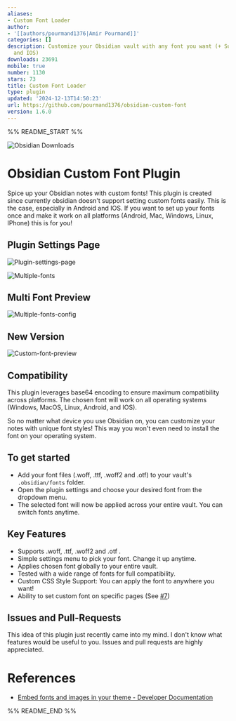 ```yaml
---
aliases:
- Custom Font Loader
author:
- '[[authors/pourmand1376|Amir Pourmand]]'
categories: []
description: Customize your Obsidian vault with any font you want (+ Support for Android
  and IOS)
downloads: 23691
mobile: true
number: 1130
stars: 73
title: Custom Font Loader
type: plugin
updated: '2024-12-13T14:50:23'
url: https://github.com/pourmand1376/obsidian-custom-font
version: 1.6.0
---
```


%% README_START %%

![Obsidian Downloads](https://img.shields.io/badge/dynamic/json?label=downloads&query=%24%5B%22custom-font-loader%22%5D.downloads&url=https%3A%2F%2Fraw.githubusercontent.com%2Fobsidianmd%2Fobsidian-releases%2Fmaster%2Fcommunity-plugin-stats.json)

# Obsidian Custom Font Plugin

Spice up your Obsidian notes with custom fonts! This plugin is created since currently obsidian doesn't support setting custom fonts easily. This is the case, especially in Android and IOS. If you want to set up your fonts once and make it work on all platforms (Android, Mac, Windows, Linux, IPhone) this is for you! 

## Plugin Settings Page

![Plugin-settings-page](https://github.com/pourmand1376/obsidian-custom-font/releases/download/1.1.6/plugin-preview.gif)

![Multiple-fonts](https://github.com/pourmand1376/obsidian-custom-font/releases/download/1.3.1/multiple_fonts.gif)

## Multi Font Preview

![Multiple-fonts-config](https://github.com/pourmand1376/obsidian-custom-font/releases/download/1.3.1/multiple_fonts_config.gif)

## New Version

![Custom-font-preview](https://github.com/pourmand1376/obsidian-custom-font/releases/download/1.2.0/custom-font-preview.png)

## Compatibility

This plugin leverages base64 encoding to ensure maximum compatibility across platforms. The chosen font will work on all operating systems (Windows, MacOS, Linux, Android, and IOS).

So no matter what device you use Obsidian on, you can customize your notes with unique font styles! This way you won't even need to install the font on your operating system. 

## To get started

- Add your font files (.woff, .ttf, .woff2 and .otf) to your vault's `.obsidian/fonts` folder. 
- Open the plugin settings and choose your desired font from the dropdown menu.
- The selected font will now be applied across your entire vault. You can switch fonts anytime.

## Key Features

- Supports .woff, .ttf, .woff2 and .otf . 
- Simple settings menu to pick your font. Change it up anytime.
- Applies chosen font globally to your entire vault.
- Tested with a wide range of fonts for full compatibility.
- Custom CSS Style Support: You can apply the font to anywhere you want!
- Ability to set custom font on specific pages (See [#7](https://github.com/pourmand1376/obsidian-custom-font/issues/7))

## Issues and Pull-Requests

This idea of this plugin just recently came into my mind. I don't know what features would be useful to you. Issues and pull requests are highly appreciated.

# References

- [Embed fonts and images in your theme - Developer Documentation](https://docs.obsidian.md/Themes/App+themes/Embed+fonts+and+images+in+your+theme)



%% README_END %%